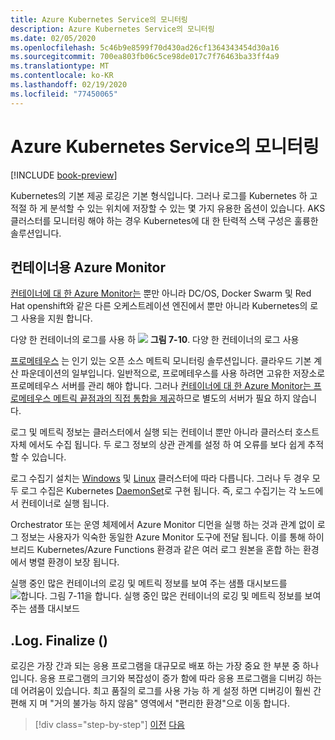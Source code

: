 ```yaml
---
title: Azure Kubernetes Service의 모니터링
description: Azure Kubernetes Service의 모니터링
ms.date: 02/05/2020
ms.openlocfilehash: 5c46b9e8599f70d430ad26cf1364343454d30a16
ms.sourcegitcommit: 700ea803fb06c5ce98de017c7f76463ba33ff4a9
ms.translationtype: MT
ms.contentlocale: ko-KR
ms.lasthandoff: 02/19/2020
ms.locfileid: "77450065"
---
```

# <a name="monitoring-in-azure-kubernetes-services"></a>Azure Kubernetes Service의 모니터링

[!INCLUDE [book-preview](../../../includes/book-preview.md)]

Kubernetes의 기본 제공 로깅은 기본 형식입니다. 그러나 로그를 Kubernetes 하 고 적절 하 게 분석할 수 있는 위치에 저장할 수 있는 몇 가지 유용한 옵션이 있습니다. AKS 클러스터를 모니터링 해야 하는 경우 Kubernetes에 대 한 탄력적 스택 구성은 훌륭한 솔루션입니다.

## <a name="azure-monitor-for-containers"></a>컨테이너용 Azure Monitor

[컨테이너에 대 한 Azure Monitor는](https://docs.microsoft.com/azure/azure-monitor/insights/container-insights-overview) 뿐만 아니라 DC/OS, Docker Swarm 및 Red Hat openshift와 같은 다른 오케스트레이션 엔진에서 뿐만 아니라 Kubernetes의 로그 사용을 지원 합니다.

다양 한 컨테이너의 로그를 사용 하 ![](./media/containers-diagram.png)
**그림 7-10**. 다양 한 컨테이너의 로그 사용

[프로메테우스](https://prometheus.io/) 는 인기 있는 오픈 소스 메트릭 모니터링 솔루션입니다. 클라우드 기본 계산 파운데이션의 일부입니다. 일반적으로, 프로메테우스를 사용 하려면 고유한 저장소로 프로메테우스 서버를 관리 해야 합니다. 그러나 [컨테이너에 대 한 Azure Monitor는 프로메테우스 메트릭 끝점과의 직접 통합을 제공](https://docs.microsoft.com/azure/azure-monitor/insights/container-insights-prometheus-integration)하므로 별도의 서버가 필요 하지 않습니다.

로그 및 메트릭 정보는 클러스터에서 실행 되는 컨테이너 뿐만 아니라 클러스터 호스트 자체 에서도 수집 됩니다. 두 로그 정보의 상관 관계를 설정 하 여 오류를 보다 쉽게 추적할 수 있습니다.

로그 수집기 설치는 [Windows](https://docs.microsoft.com/azure/azure-monitor/insights/containers#configure-a-log-analytics-windows-agent-for-kubernetes) 및 [Linux](https://docs.microsoft.com/azure/azure-monitor/insights/containers#configure-a-log-analytics-linux-agent-for-kubernetes) 클러스터에 따라 다릅니다. 그러나 두 경우 모두 로그 수집은 Kubernetes [DaemonSet](https://kubernetes.io/docs/concepts/workloads/controllers/daemonset/)로 구현 됩니다. 즉, 로그 수집기는 각 노드에서 컨테이너로 실행 됩니다.

Orchestrator 또는 운영 체제에서 Azure Monitor 디먼을 실행 하는 것과 관계 없이 로그 정보는 사용자가 익숙한 동일한 Azure Monitor 도구에 전달 됩니다. 이를 통해 하이브리드 Kubernetes/Azure Functions 환경과 같은 여러 로그 원본을 혼합 하는 환경에서 병렬 환경이 보장 됩니다.

실행 중인 많은 컨테이너의 로깅 및 메트릭 정보를 보여 주는 샘플 대시보드를 ![합니다. **그림 7-11**을](./media/containers-dashboard.png)
합니다. 실행 중인 많은 컨테이너의 로깅 및 메트릭 정보를 보여 주는 샘플 대시보드

## <a name="logfinalize"></a>.Log. Finalize ()

로깅은 가장 간과 되는 응용 프로그램을 대규모로 배포 하는 가장 중요 한 부분 중 하나입니다. 응용 프로그램의 크기와 복잡성이 증가 함에 따라 응용 프로그램을 디버깅 하는 데 어려움이 있습니다. 최고 품질의 로그를 사용 가능 하 게 설정 하면 디버깅이 훨씬 간편해 지 며 "거의 불가능 하지 않음" 영역에서 "편리한 환경"으로 이동 합니다.

>[!div class="step-by-step"]
>[이전](logging-with-elastic-stack.md)
>[다음](azure-monitor.md)
